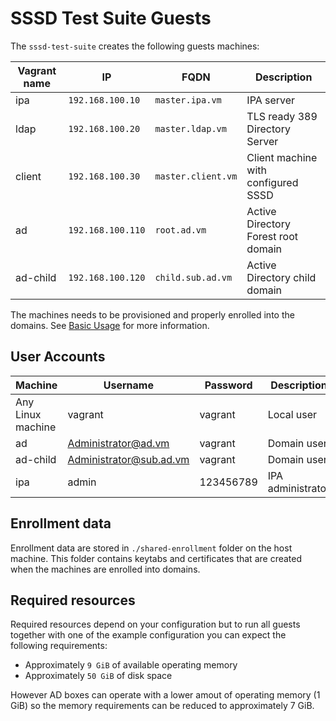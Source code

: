 # SSSD Test Suite Guests

The `sssd-test-suite` creates the following guests machines:

| Vagrant name |        IP         |        FQDN        |   Description                                                   |
|--------------|-------------------|--------------------|-----------------------------------------------------------------|
| ipa          | `192.168.100.10`  | `master.ipa.vm`    | IPA server                                                      |
| ldap         | `192.168.100.20`  | `master.ldap.vm`   | TLS ready 389 Directory Server                                  |
| client       | `192.168.100.30`  | `master.client.vm` | Client machine with configured SSSD                             |
| ad           | `192.168.100.110` | `root.ad.vm`       | Active Directory Forest root domain                             |
| ad-child     | `192.168.100.120` | `child.sub.ad.vm`  | Active Directory child domain                                   |

The machines needs to be provisioned and properly enrolled into the domains.
See [Basic Usage](basic-usage.md) for more information.

## User Accounts

| Machine           |        Username         |   Password   |   Description     |
|-------------------|-------------------------|--------------|-------------------|
| Any Linux machine | vagrant                 | vagrant      | Local user        |
| ad                | Administrator@ad.vm     | vagrant      | Domain user       |
| ad-child          | Administrator@sub.ad.vm | vagrant      | Domain user       |
| ipa               | admin                   | 123456789    | IPA administrator |

## Enrollment data

Enrollment data are stored in `./shared-enrollment` folder on the host machine.
This folder contains keytabs and certificates that are created when the machines
are enrolled into domains.

## Required resources

Required resources depend on your configuration but to run all guests together
with one of the example configuration you can expect the following requirements:

* Approximately `9 GiB` of available operating memory
* Approximately `50 GiB` of disk space

However AD boxes can operate with a lower amout of operating memory (1 GiB) so
the memory requirements can be reduced to approximately 7 GiB.
